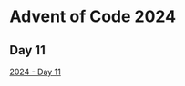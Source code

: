 # Advent of Code 2024

## Day 11

[2024 - Day 11](https://adventofcode.com/2024/day/11 "Advent of Code 2024 Day 11")